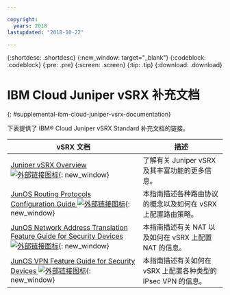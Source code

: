 ```yaml
---

copyright:
  years: 2018
lastupdated: "2018-10-22"

---
```


{:shortdesc: .shortdesc}
{:new_window: target="_blank"}
{:codeblock: .codeblock}
{:pre: .pre}
{:screen: .screen}
{:tip: .tip}
{:download: .download}

# IBM Cloud Juniper vSRX 补充文档
{: #supplemental-ibm-cloud-juniper-vsrx-documentation}

下表提供了 IBM® Cloud Juniper vSRX Standard 补充文档的链接。

vSRX 文档|描述
------------- | -------------  
[Juniper vSRX Overview ![外部链接图标](../../icons/launch-glyph.svg "外部链接图标")](https://www.juniper.net/us/en/products-services/security/srx-series/vsrx/){: new_window}|了解有关 Juniper vSRX 及其丰富功能的更多信息。
[JunOS Routing Protocols Configuration Guide ![外部链接图标](../../icons/launch-glyph.svg "外部链接图标")](https://www.juniper.net/documentation/en_US/junos11.4/information-products/topic-collections/config-guide-routing/config-guide-routing.pdf){: new_window}|本指南描述各种路由协议的概念以及如何在 vSRX 上配置路由策略。
[JunOS Network Address Translation Feature Guide for Security Devices ![外部链接图标](../../icons/launch-glyph.svg "外部链接图标")](https://www.juniper.net/documentation/en_US/junos/information-products/pathway-pages/security/security-nat.pdf){: new_window}|本指南描述有关 NAT 以及如何在 vSRX 上配置 NAT 的信息。
[JunOS VPN Feature Guide for Security Devices ![外部链接图标](../../icons/launch-glyph.svg "外部链接图标")](https://www.juniper.net/documentation/en_US/junos/information-products/pathway-pages/security/security-vpn-ipsec.pdf){: new_window}|本指南描述有关如何在 vSRX 上配置各种类型的 IPsec VPN 的信息。
